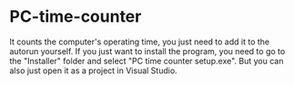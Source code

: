 # PC-time-counter
It counts the computer's operating time, you just need to add it to the autorun yourself.
If you just want to install the program, you need to go to the "Installer" folder 
and select "PC time counter setup.exe".
But you can also just open it as a project in Visual Studio.
